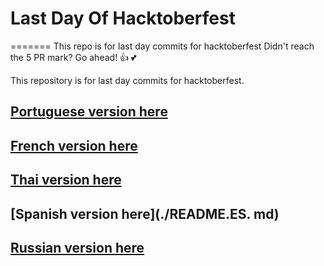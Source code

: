 # Last Day Of Hacktoberfest

=======
This repo is for last day commits for hacktoberfest
Didn't reach the 5 PR mark? Go ahead! :+1: :two_hearts:

This repository is for last day commits for hacktoberfest.

## [Portuguese version here](./README.PT.md)
## [French version here](./README.FR.md)
## [Thai version here](./README.TH.md)
## [Spanish version here](./README.ES.  md)
## [Russian version here](./README.FR.md)

